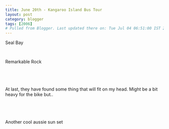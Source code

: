 ```yaml
---
title: June 20th - Kangaroo Island Bus Tour
layout: post
category: blogger
tags: [2006]
# Pulled from Blogger. Last updated there on: Tue Jul 04 06:51:00 IST 2006
---
```

Seal Bay<br /><br /><a onblur="try {parent.deselectBloggerImageGracefully();} catch(e) {}" href="http://photos1.blogger.com/blogger/916/2956/1600/IMG_0970.jpg"><img style="float:center; margin:0 10px 10px 0;cursor:pointer; cursor:hand;" src="http://photos1.blogger.com/blogger/916/2956/320/IMG_0970.jpg" border="0" alt="" /></a><br /><br />Remarkable Rock<br /><br /><a onblur="try {parent.deselectBloggerImageGracefully();} catch(e) {}" href="http://photos1.blogger.com/blogger/916/2956/1600/IMG_1021.jpg"><img style="float:center; margin:0 10px 10px 0;cursor:pointer; cursor:hand;" src="http://photos1.blogger.com/blogger/916/2956/320/IMG_1021.jpg" border="0" alt="" /></a><br /><br /><a onblur="try {parent.deselectBloggerImageGracefully();} catch(e) {}" href="http://photos1.blogger.com/blogger/916/2956/1600/IMG_1027.0.jpg"><img style="float:center; margin:0 10px 10px 0;cursor:pointer; cursor:hand;" src="http://photos1.blogger.com/blogger/916/2956/320/IMG_1027.0.jpg" border="0" alt="" /></a><br /><br />At last, they have found some thing that will fit on my head. Might be a bit heavy for the bike but..<br /><br /><a onblur="try {parent.deselectBloggerImageGracefully();} catch(e) {}" href="http://photos1.blogger.com/blogger/916/2956/1600/IMG_1040.0.jpg"><img style="float:center; margin:0 10px 10px 0;cursor:pointer; cursor:hand;" src="http://photos1.blogger.com/blogger/916/2956/320/IMG_1040.0.jpg" border="0" alt="" /></a><br /><br /><a onblur="try {parent.deselectBloggerImageGracefully();} catch(e) {}" href="http://photos1.blogger.com/blogger/916/2956/1600/IMG_1043.0.jpg"><img style="float:center; margin:0 10px 10px 0;cursor:pointer; cursor:hand;" src="http://photos1.blogger.com/blogger/916/2956/320/IMG_1043.0.jpg" border="0" alt="" /></a><br /><br />Another cool aussie sun set<br /><br /><a onblur="try {parent.deselectBloggerImageGracefully();} catch(e) {}" href="http://photos1.blogger.com/blogger/916/2956/1600/IMG_1103.jpg"><img style="float:center; margin:0 10px 10px 0;cursor:pointer; cursor:hand;" src="http://photos1.blogger.com/blogger/916/2956/320/IMG_1103.jpg" border="0" alt="" /></a>
